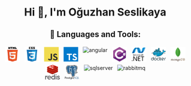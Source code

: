 <h1 align="center">Hi 👋, I'm Oğuzhan Seslikaya</h1>

<h2 align="center">🧰 Languages and Tools:</h2>
<p align="center">
<img src="https://raw.githubusercontent.com/devicons/devicon/master/icons/html5/html5-original-wordmark.svg" alt="html" height="40" style="vertical-align:top; margin:4px">
<img src="https://raw.githubusercontent.com/devicons/devicon/master/icons/css3/css3-original-wordmark.svg" alt="css" height="40" style="vertical-align:top; margin:4px">
<img src="https://raw.githubusercontent.com/devicons/devicon/master/icons/javascript/javascript-original.svg" alt="javascript" height="40" style="vertical-align:top; margin:4px">
<img src="https://raw.githubusercontent.com/devicons/devicon/master/icons/typescript/typescript-original.svg" alt="typescript" height="40" style="vertical-align:top; margin:4px">
<img src="https://camo.githubusercontent.com/8886130b3d8aba95dbdd7c4f9a41029606424cc06d1873c1ced87dd55a222fef/68747470733a2f2f616e67756c61722e696f2f6173736574732f696d616765732f6c6f676f732f616e67756c61722f616e67756c61722e737667" alt="angular" height="40" style="vertical-align:top; margin:4px">
<img src="https://raw.githubusercontent.com/devicons/devicon/master/icons/csharp/csharp-original.svg" alt="csharp" height="40" style="vertical-align:top; margin:4px">
<img src="https://raw.githubusercontent.com/devicons/devicon/master/icons/dot-net/dot-net-original-wordmark.svg" alt="dotnet" height="40" style="vertical-align:top; margin:4px">
<img src="https://raw.githubusercontent.com/devicons/devicon/master/icons/docker/docker-original-wordmark.svg" alt="docker" height="40" style="vertical-align:top; margin:4px">
<img src="https://raw.githubusercontent.com/devicons/devicon/master/icons/mongodb/mongodb-original-wordmark.svg" alt="mongodb" height="40" style="vertical-align:top; margin:4px">
<img src="https://raw.githubusercontent.com/devicons/devicon/master/icons/redis/redis-original-wordmark.svg" alt="redis" height="40" style="vertical-align:top; margin:4px">
<img src="https://raw.githubusercontent.com/devicons/devicon/master/icons/postgresql/postgresql-original-wordmark.svg" alt="postgresql" height="40" style="vertical-align:top; margin:4px">
<img src="https://camo.githubusercontent.com/7518bdbe92e34ee62df755ffe857fafb4a7c537ed0e1b9f6a5bef7a1d3c8356a/68747470733a2f2f7777772e7376677265706f2e636f6d2f73686f772f3330333232392f6d6963726f736f66742d73716c2d7365727665722d6c6f676f2e737667" alt="sqlserver" height="40" style="vertical-align:top; margin:4px">
<img src="https://camo.githubusercontent.com/6e263a69a32164441eeb95d1d13caf800ca405806ccafe5ae2fe9e686999e1fa/68747470733a2f2f7777772e766563746f726c6f676f2e7a6f6e652f6c6f676f732f7261626269746d712f7261626269746d712d69636f6e2e737667" alt="rabbitmq" height="40" style="vertical-align:top; margin:4px">
</p>
